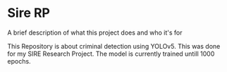 # Sire RP

A brief description of what this project does and who it's for

This Repository is about criminal detection using YOLOv5. This was done for my SIRE Research Project. The model is currently 
trained untill 1000 epochs.
